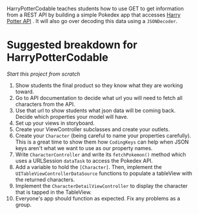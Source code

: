 HarryPotterCodable teaches students how to use GET to get information from a REST API by building a simple Pokedex app that accesses [Harry Potter API](https://hp-api.herokuapp.com/) . It will also go over decoding this data using a `JSONDecoder`.

# Suggested breakdown for HarryPotterCodable

*Start this project from scratch*

1. Show students the final product so they know what they are working toward.
2. Go to API documentation to decide what url you will need to fetch all characters from the API.
3. Use that url to show students what json data will be coming back. Decide which properties your model will have.
4. Set up your views in storyboard.
5. Create your ViewController subclasses and create your outlets.
6. Create your `Character` (being careful to name your properties carefully). This is a great time to show them how `CodingKeys` can help when JSON keys aren't what we want to use as our property names.
7. Write `CharacterController` and write its `fetchPokemon()` method which uses a URLSession `dataTask` to access the Pokedex API.
8. Add a variable to hold the `[Character]`. Then, implement the `UITableViewControllerDataSource` functions to populate a tableView with the returned characters.
9. Implement the `CharacterDetailViewController` to display the character that is tapped in the TableView.
10. Everyone's app should function as expected. Fix any problems as a group.